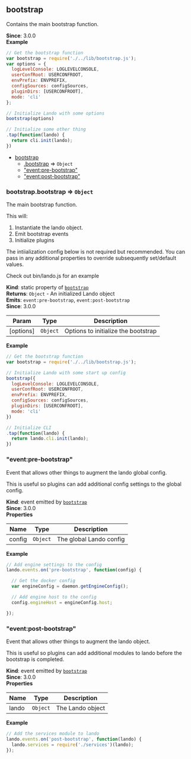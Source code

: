 <a name="module_bootstrap"></a>

## bootstrap
Contains the main bootstrap function.

**Since**: 3.0.0  
**Example**  
```js
// Get the bootstrap function
var bootstrap = require('./../lib/bootstrap.js');
var options = {
  logLevelConsole: LOGLEVELCONSOLE,
  userConfRoot: USERCONFROOT,
  envPrefix: ENVPREFIX,
  configSources: configSources,
  pluginDirs: [USERCONFROOT],
  mode: 'cli'
};

// Initialize Lando with some options
bootstrap(options)

// Initialize some other thing
.tap(function(lando) {
  return cli.init(lando);
})
```

* [bootstrap](#module_bootstrap)
    * [.bootstrap](#module_bootstrap.bootstrap) ⇒ <code>Object</code>
    * ["event:pre-bootstrap"](#module_bootstrap.event_pre-bootstrap)
    * ["event:post-bootstrap"](#module_bootstrap.event_post-bootstrap)

<a name="module_bootstrap.bootstrap"></a>

### bootstrap.bootstrap ⇒ <code>Object</code>
The main bootstrap function.

This will:

  1. Instantiate the lando object.
  2. Emit bootstrap events
  3. Initialize plugins

The intiialization config below is not required but recommended. You can
pass in any additional properties to override subsequently set/default values.

Check out bin/lando.js for an example

**Kind**: static property of [<code>bootstrap</code>](#module_bootstrap)  
**Returns**: <code>Object</code> - An initialized Lando object  
**Emits**: <code>event:pre-bootstrap</code>, <code>event:post-bootstrap</code>  
**Since**: 3.0.0  

| Param | Type | Description |
| --- | --- | --- |
| [options] | <code>Object</code> | Options to initialize the bootstrap |

**Example**  
```js
// Get the bootstrap function
var bootstrap = require('./../lib/bootstrap.js');

// Initialize Lando with some start up config
bootstrap({
  logLevelConsole: LOGLEVELCONSOLE,
  userConfRoot: USERCONFROOT,
  envPrefix: ENVPREFIX,
  configSources: configSources,
  pluginDirs: [USERCONFROOT],
  mode: 'cli'
})

// Initialize CLI
.tap(function(lando) {
  return lando.cli.init(lando);
})
```
<a name="module_bootstrap.event_pre-bootstrap"></a>

### "event:pre-bootstrap"
Event that allows other things to augment the lando global config.

This is useful so plugins can add additional config settings to the global
config.

**Kind**: event emitted by [<code>bootstrap</code>](#module_bootstrap)  
**Since**: 3.0.0  
**Properties**

| Name | Type | Description |
| --- | --- | --- |
| config | <code>Object</code> | The global Lando config |

**Example**  
```js
// Add engine settings to the config
lando.events.on('pre-bootstrap', function(config) {

  // Get the docker config
  var engineConfig = daemon.getEngineConfig();

  // Add engine host to the config
  config.engineHost = engineConfig.host;

});
```
<a name="module_bootstrap.event_post-bootstrap"></a>

### "event:post-bootstrap"
Event that allows other things to augment the lando object.

This is useful so plugins can add additional modules to lando before
the bootstrap is completed.

**Kind**: event emitted by [<code>bootstrap</code>](#module_bootstrap)  
**Since**: 3.0.0  
**Properties**

| Name | Type | Description |
| --- | --- | --- |
| lando | <code>Object</code> | The Lando object |

**Example**  
```js
// Add the services module to lando
lando.events.on('post-bootstrap', function(lando) {
  lando.services = require('./services')(lando);
});
```
